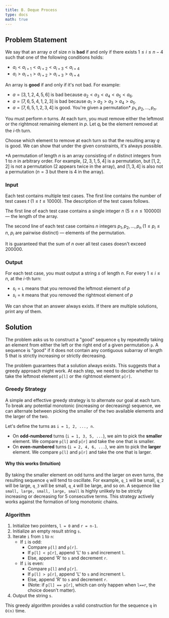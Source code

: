 ```yaml
---
title: B. Deque Process
type: docs
math: true
---
```


## Problem Statement

We say that an array $a$ of size $n$ is **bad** if and only if there exists $1 \leq i \leq n-4$ such that one of the following conditions holds:

- $a_i < a_{i+1} < a_{i+2} < a_{i+3} < a_{i+4}$
- $a_i > a_{i+1} > a_{i+2} > a_{i+3} > a_{i+4}$

An array is **good** if and only if it's not bad. For example:

- $a = [3,1,2,4,5,6]$ is bad because $a_2 < a_3 < a_4 < a_5 < a_6$.
- $a = [7,6,5,4,1,2,3]$ is bad because $a_1 > a_2 > a_3 > a_4 > a_5$.
- $a = [7,6,5,1,2,3,4]$ is good.
You're given a permutation* $p_1, p_2, \ldots, p_n$.

You must perform $n$ turns. At each turn, you must remove either the leftmost or the rightmost remaining element in $p$. Let $q_i$ be the element removed at the $i$-th turn.

Choose which element to remove at each turn so that the resulting array $q$ is good. We can show that under the given constraints, it's always possible.

*A permutation of length $n$ is an array consisting of $n$ distinct integers from $1$ to $n$ in arbitrary order. For example, $[2,3,1,5,4]$ is a permutation, but $[1,2,2]$ is not a permutation ($2$ appears twice in the array), and $[1,3,4]$ is also not a permutation ($n=3$ but there is $4$ in the array).

### Input

Each test contains multiple test cases. The first line contains the number of test cases $t$ ($1 \leq t \leq 10000$). The description of the test cases follows.

The first line of each test case contains a single integer $n$ ($5 \leq n \leq 100000$) — the length of the array.

The second line of each test case contains $n$ integers $p_1, p_2, \ldots, p_n$ ($1 \leq p_i \leq n$, $p_i$ are pairwise distinct) — elements of the permutation.

It is guaranteed that the sum of $n$ over all test cases doesn't exceed $200000$.

### Output

For each test case, you must output a string $s$ of length $n$. For every $1 \leq i \leq n$, at the $i$-th turn:

- $s_i = \mathtt{L}$ means that you removed the leftmost element of $p$
- $s_i = \mathtt{R}$ means that you removed the rightmost element of $p$

We can show that an answer always exists. If there are multiple solutions, print any of them.

## Solution

The problem asks us to construct a "good" sequence `q` by repeatedly taking an element from either the left or the right end of a given permutation `p`. A sequence is "good" if it does not contain any contiguous subarray of length 5 that is strictly increasing or strictly decreasing.

The problem guarantees that a solution always exists. This suggests that a greedy approach might work. At each step, we need to decide whether to take the leftmost element `p[l]` or the rightmost element `p[r]`.

### Greedy Strategy

A simple and effective greedy strategy is to alternate our goal at each turn. To break any potential monotonic (increasing or decreasing) sequence, we can alternate between picking the smaller of the two available elements and the larger of the two.

Let's define the turns as `i = 1, 2, ..., n`.
-   On **odd-numbered** turns (`i = 1, 3, 5, ...`), we aim to pick the **smaller** element. We compare `p[l]` and `p[r]` and take the one that is smaller.
-   On **even-numbered** turns (`i = 2, 4, 6, ...`), we aim to pick the **larger** element. We compare `p[l]` and `p[r]` and take the one that is larger.

#### Why this works (Intuition)
By taking the smaller element on odd turns and the larger on even turns, the resulting sequence `q` will tend to oscillate. For example, `q_1` will be small, `q_2` will be large, `q_3` will be small, `q_4` will be large, and so on. A sequence like `small, large, small, large, small` is highly unlikely to be strictly increasing or decreasing for 5 consecutive terms. This strategy actively works against the formation of long monotonic chains.

### Algorithm
1.  Initialize two pointers, `l = 0` and `r = n-1`.
2.  Initialize an empty result string `s`.
3.  Iterate `i` from `1` to `n`:
    -   If `i` is odd:
        -   Compare `p[l]` and `p[r]`.
        -   If `p[l] < p[r]`, append 'L' to `s` and increment `l`.
        -   Else, append 'R' to `s` and decrement `r`.
    -   If `i` is even:
        -   Compare `p[l]` and `p[r]`.
        -   If `p[l] > p[r]`, append 'L' to `s` and increment `l`.
        -   Else, append 'R' to `s` and decrement `r`.
        -   (Note: if `p[l] == p[r]`, which can only happen when `l==r`, the choice doesn't matter).
4.  Output the string `s`.

This greedy algorithm provides a valid construction for the sequence `q` in `O(n)` time.
